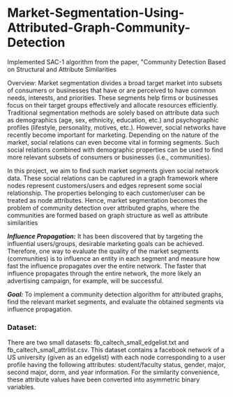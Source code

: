 # Market-Segmentation-Using-Attributed-Graph-Community-Detection
Implemented SAC-1 algorithm from the paper, "Community Detection Based on Structural and Attribute Similarities

Overview: Market segmentation divides a broad target market into subsets of consumers or businesses that have or are perceived to have common needs, interests, and priorities. These segments help firms or businesses focus on their target groups effectively and allocate resources efficiently. Traditional segmentation methods are solely based on attribute data such as demographics (age, sex, ethnicity, education, etc.) and psychographic profiles (lifestyle, personality, motives, etc.). However, social networks have recently become important for marketing. Depending on the nature of the market, social relations can even become vital in forming segments. Such social relations combined with demographic properties can be used to find more relevant subsets of consumers or businesses (i.e., communities).

In this project, we aim to find such market segments given social network data. These social relations can be captured in a graph framework where nodes represent customers/users and edges represent some social relationship. The properties belonging to each customer/user can be treated as node attributes. Hence, market segmentation becomes the problem of community detection over attributed graphs, where the communities are formed based on graph structure as well as attribute similarities

***Influence Propagation:*** It has been discovered that by targeting the influential users/groups, desirable marketing goals can be achieved. Therefore, one way to evaluate the quality of the market segments (communities) is to influence an entity in each segment and measure how fast the influence propagates over the entire network. The faster that influence propagates through the entire network, the more likely an advertising campaign, for example, will be successful.

***Goal:*** To implement a community detection algorithm for attributed graphs, find the relevant market segments, and evaluate the obtained segments via influence propagation.

### Dataset:

There are two small datasets: fb_caltech_small_edgelist.txt and fb_caltech_small_attrlist.csv. This dataset contains a facebook network of a US university (given as an edgelist) with each node corresponding to a user profile having the following attributes: student/faculty status, gender, major, second major, dorm, and year information. For the similarity convenience, these attribute values have been converted into asymmetric binary variables.
